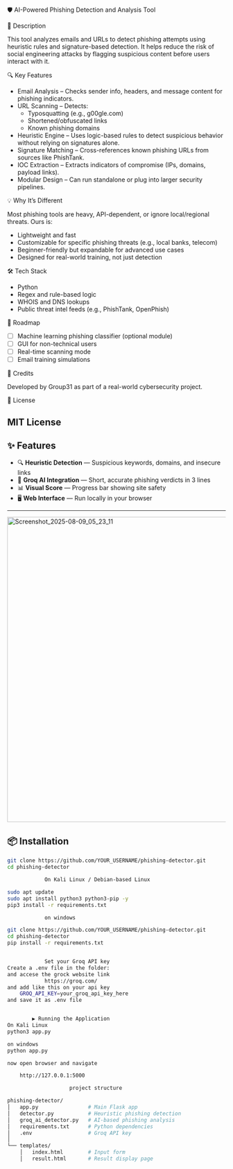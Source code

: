 🛡️ AI-Powered Phishing Detection and Analysis Tool

 📌 Description

This tool analyzes emails and URLs to detect phishing attempts using heuristic rules and signature-based detection. It helps reduce the risk of social engineering attacks by flagging suspicious content before users interact with it.

 🔍 Key Features

- Email Analysis – Checks sender info, headers, and message content for phishing indicators.
- URL Scanning – Detects:
  - Typosquatting (e.g., g00gle.com)
  - Shortened/obfuscated links
  - Known phishing domains
- Heuristic Engine – Uses logic-based rules to detect suspicious behavior without relying on signatures alone.
- Signature Matching – Cross-references known phishing URLs from sources like PhishTank.
- IOC Extraction – Extracts indicators of compromise (IPs, domains, payload links).
- Modular Design – Can run standalone or plug into larger security pipelines.

 💡 Why It’s Different

Most phishing tools are heavy, API-dependent, or ignore local/regional threats. Ours is:

- Lightweight and fast 
- Customizable for specific phishing threats (e.g., local banks, telecom)
- Beginner-friendly but expandable for advanced use cases
- Designed for real-world training, not just detection

 🛠 Tech Stack

- Python
- Regex and rule-based logic
- WHOIS and DNS lookups
- Public threat intel feeds (e.g., PhishTank, OpenPhish)

 🚧 Roadmap

- [ ] Machine learning phishing classifier (optional module)
- [ ] GUI for non-technical users
- [ ] Real-time scanning mode
- [ ] Email training simulations

 🤝 Credits

Developed by Group31 as part of a real-world cybersecurity project.

📜 License

MIT License
---


## ✨ Features
- 🔍 **Heuristic Detection** — Suspicious keywords, domains, and insecure links
- 🤖 **Groq AI Integration** — Short, accurate phishing verdicts in 3 lines
- 📊 **Visual Score** — Progress bar showing site safety
- 🖥️ **Web Interface** — Run locally in your browser


---
<img width="1366" height="704" alt="Screenshot_2025-08-09_05_23_11" src="https://github.com/user-attachments/assets/2bb8040f-5bd3-4c2c-91f0-a5916b54db6f" />


## 📦 Installation


```bash
git clone https://github.com/YOUR_USERNAME/phishing-detector.git
cd phishing-detector

            On Kali Linux / Debian-based Linux

sudo apt update
sudo apt install python3 python3-pip -y
pip3 install -r requirements.txt

            on windows

git clone https://github.com/YOUR_USERNAME/phishing-detector.git
cd phishing-detector
pip install -r requirements.txt


            Set your Groq API key
Create a .env file in the folder:
and accese the grock website link 
            https://groq.com/
and add like this on your api key
    GROQ_API_KEY=your_groq_api_key_here
and save it as .env file 


        ▶️ Running the Application
On Kali Linux
python3 app.py

on windows
python app.py

now open browser and navigate 

    http://127.0.0.1:5000

                    project structure 

phishing-detector/
│   app.py                # Main Flask app
│   detector.py           # Heuristic phishing detection
│   groq_ai_detector.py   # AI-based phishing analysis
│   requirements.txt      # Python dependencies
│   .env                  # Groq API key
│
└── templates/
    │   index.html        # Input form
    │   result.html       # Result display page





